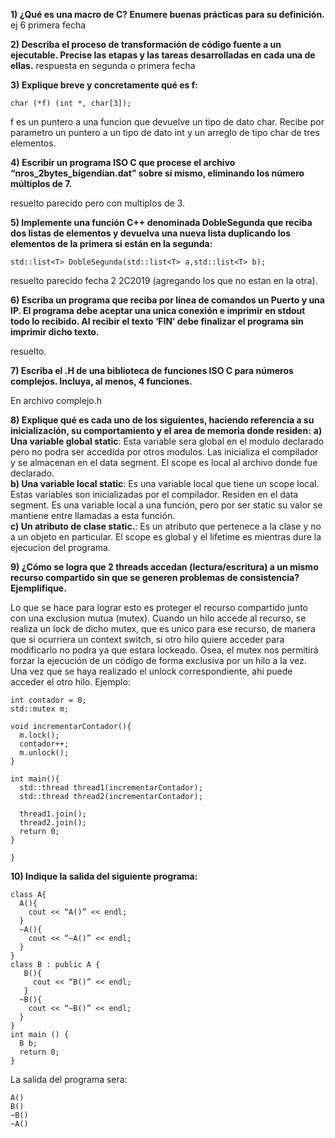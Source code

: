 **1) ¿Qué es una macro de C? Enumere buenas prácticas para su definición.**   
ej 6 primera fecha

**2) Describa el proceso de transformación de código fuente a un ejecutable. Precise las etapas y las tareas desarrolladas en cada una de ellas.**
respuesta en segunda o primera fecha

**3) Explique breve y concretamente qué es f:**  
```
char (*f) (int *, char[3]);
```

f es un puntero a una funcion que devuelve un tipo de dato char. Recibe por parametro un puntero a un tipo de dato int y un arreglo de tipo char de tres elementos.  

**4) Escribir un programa ISO C que procese el archivo “nros_2bytes_bigendian.dat” sobre sí mismo, eliminando los número múltiplos de 7.**  

resuelto parecido pero con multiplos de 3.

**5) Implemente una función C++ denominada DobleSegunda que reciba dos listas de elementos y devuelva una nueva lista duplicando los elementos de la primera si están en la segunda:**  
```
std::list<T> DobleSegunda(std::list<T> a,std::list<T> b);
```

resuelto parecido fecha 2 2C2019 (agregando los que no estan en la otra).  

**6) Escriba un programa que reciba por línea de comandos un Puerto y una IP. El programa debe aceptar una unica conexión e imprimir en stdout todo lo recibido. Al recibir el texto ‘FIN’ debe finalizar el programa sin imprimir dicho texto.**  

resuelto.

**7) Escriba el .H de una biblioteca de funciones ISO C para números complejos. Incluya, al menos, 4 funciones.**  

En archivo complejo.h

**8) Explique qué es cada uno de los siguientes, haciendo referencia a su inicialización, su comportamiento y el area de memoria donde residen:**
**a) Una variable global static**: Esta variable sera global en el modulo declarado pero no podra ser accedida por otros modulos. Las inicializa el compilador y se almacenan en el data segment. El scope es local al archivo donde fue declarado.  
**b) Una variable local static**: Es una variable local que tiene un scope local. Estas variables son inicializadas por el compilador. Residen en el data segment. Es una variable local a una función, pero por ser static su valor se mantiene entre llamadas a esta función.  
**c) Un atributo de clase static.**: Es un atributo que pertenece a la clase y no a un objeto en particular. El scope es global y el lifetime es mientras dure la ejecucion del programa.  

**9) ¿Cómo se logra que 2 threads accedan (lectura/escritura) a un mismo recurso compartido sin que se generen problemas de consistencia? Ejemplifique.**  

Lo que se hace para lograr esto es proteger el recurso compartido junto con una exclusion mutua (mutex). Cuando un hilo accede al recurso, se realiza un lock de dicho mutex, que es unico para ese recurso, de manera que si ocurriera un context switch, si otro hilo quiere acceder para modificarlo no podra ya que estara lockeado. Osea, el mutex nos permitirá forzar la ejecución de un código de forma exclusiva por un hilo a la vez. Una vez que se haya realizado el unlock correspondiente, ahi puede acceder el otro hilo. Ejemplo:  


```
int contador = 0;
std::mutex m;

void incrementarContador(){
  m.lock();
  contador++;
  m.unlock();
}

int main(){
  std::thread thread1(incrementarContador);
  std::thread thread2(incrementarContador);

  thread1.join();
  thread2.join();
  return 0;
}

}
```

**10) Indique la salida del siguiente programa:**
```
class A{
  A(){
    cout << “A()” << endl;
  }       
  ~A(){
    cout << “~A()” << endl;
  }
}  
class B : public A {
   B(){
     cout << “B()” << endl;
   }     
  ~B(){
    cout << “~B()” << endl;
  }
}      
int main () {
  B b;
  return 0;
}
```
La salida del programa sera:
```
A()
B()
~B()
~A()
```
